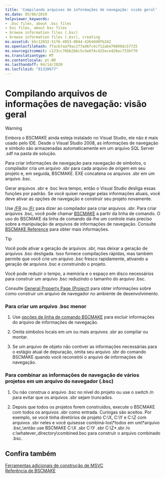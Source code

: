 ```yaml
---
title: 'Compilando arquivos de informações de navegação: visão geral'
ms.date: 05/06/2019
helpviewer_keywords:
- .bsc files, about .bsc files
- bsc files, about bsc files
- browse information files (.bsc)
- browse information files (.bsc), creating
ms.assetid: b5c12832-51f6-4953-8044-4264dd0fb242
ms.openlocfilehash: ffacb7aaf9ac1f7ad6fc4cf12ab479099dc57725
ms.sourcegitcommit: c123cc76bb2b6c5cde6f4c425ece420ac733bf70
ms.translationtype: MT
ms.contentlocale: pt-BR
ms.lasthandoff: 04/14/2020
ms.locfileid: "81320677"
---
```

# <a name="building-browse-information-files-overview"></a>Compilando arquivos de informações de navegação: visão geral

> [!WARNING]
> Embora o BSCMAKE ainda esteja instalado no Visual Studio, ele não é mais usado pelo IDE. Desde o Visual Studio 2008, as informações de navegação e símbolo são armazenadas automaticamente em um arquivo SQL Server .sdf na pasta de solução.

Para criar informações de navegação para navegação de símbolos, o compilador cria um arquivo .sbr para cada arquivo de origem em seu projeto e, em seguida, BSCMAKE. EXE concatena os arquivos .sbr em um arquivo .bsc.

Gerar arquivos .sbr e .bsc leva tempo, então o Visual Studio desliga essas funções por padrão. Se você quiser navegar pelas informações atuais, você deve ativar as opções de navegação e construir seu projeto novamente.

Use [/FR](fr-fr-create-dot-sbr-file.md) ou [/Fr](fr-fr-create-dot-sbr-file.md) para dizer ao compilador para criar arquivos .sbr. Para criar arquivos .bsc, você pode chamar [BSCMAKE](bscmake-command-line.md) a partir da linha de comando. O uso do BSCMAKE da linha de comando dá-lhe um controle mais preciso sobre a manipulação de arquivos de informações de navegação. Consulte [BSCMAKE Reference](bscmake-reference.md) para obter mais informações.

> [!TIP]
> Você pode ativar a geração de arquivos .sbr, mas deixar a geração de arquivos .bsc desligada. Isso fornece compilações rápidas, mas também permite que você crie um arquivo .bsc fresco rapidamente, ativando a geração de arquivos .bsc e construindo o projeto.

Você pode reduzir o tempo, a memória e o espaço em disco necessários para construir um arquivo .bsc reduzindo o tamanho do arquivo .bsc.

Consulte [General Property Page (Project)](general-property-page-project.md) para obter informações sobre como construir um arquivo de navegador no ambiente de desenvolvimento.

### <a name="to-create-a-smaller-bsc-file"></a>Para criar um arquivo .bsc menor

1. Use [opções de linha de comando BSCMAKE](bscmake-options.md) para excluir informações do arquivo de informações de navegação.

1. Omita símbolos locais em um ou mais arquivos .sbr ao compilar ou montar.

1. Se um arquivo de objeto não contiver as informações necessárias para o estágio atual de depuração, omita seu arquivo .sbr do comando BSCMAKE quando você reconstrói o arquivo de informações de navegação.

### <a name="to-combine-the-browse-information-from-several-projects-into-one-browser-file-bsc"></a>Para combinar as informações de navegação de vários projetos em um arquivo do navegador (.bsc)

1. Ou não construa o arquivo .bsc no nível do projeto ou use o switch /n para evitar que os arquivos .sbr sejam truncados.

1. Depois que todos os projetos forem construídos, execute o BSCMAKE com todos os arquivos .sbr como entrada. Curingas são aceitos. Por exemplo, se você tinha diretórios de projeto C:\X, C:\Y e C:\Z com arquivos .sbr neles e você quisesse combiná-los\\\*todos em um\\\*arquivo .bsc,\\então use BSCMAKE C:\X .sbr C:\Y .sbr C:\Z\*.sbr /o c:\whatever_directory\combined.bsc para construir o arquivo combinado .bsc.

## <a name="see-also"></a>Confira também

[Ferramentas adicionais de construção de MSVC](c-cpp-build-tools.md)<br/>
[Referência de BSCMAKE](bscmake-reference.md)
